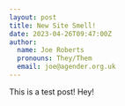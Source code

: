 ```yaml
---
layout: post
title: New Site Smell!
date: 2023-04-26T09:47:00Z
author: 
  name: Joe Roberts
  pronouns: They/Them
  email: joe@agender.org.uk
---
```

This is a test post! Hey!
